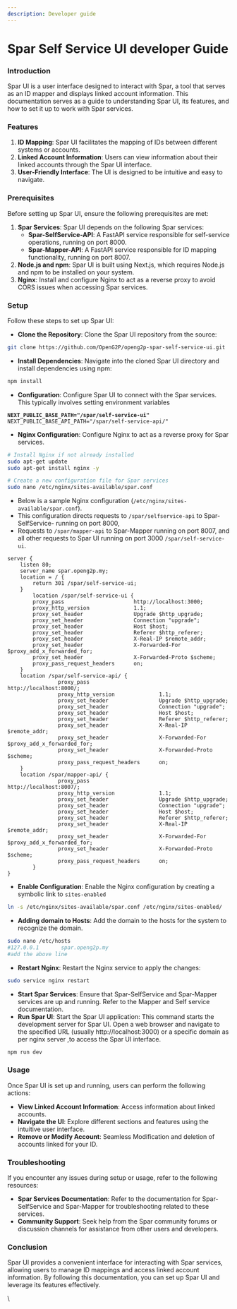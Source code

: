 ```yaml
---
description: Developer guide
---
```


# Spar Self Service UI developer Guide

### Introduction

Spar UI is a user interface designed to interact with Spar, a tool that serves as an ID mapper and displays linked account information. This documentation serves as a guide to understanding Spar UI, its features, and how to set it up to work with Spar services.

### Features

1. **ID Mapping**: Spar UI facilitates the mapping of IDs between different systems or accounts.
2. **Linked Account Information**: Users can view information about their linked accounts through the Spar UI interface.
3. **User-Friendly Interface**: The UI is designed to be intuitive and easy to navigate.

### Prerequisites

Before setting up Spar UI, ensure the following prerequisites are met:

1. **Spar Services**: Spar UI depends on the following Spar services:
   * **Spar-SelfService-API**: A FastAPI service responsible for self-service operations, running on port 8000.
   * **Spar-Mapper-API**: A FastAPI service responsible for ID mapping functionality, running on port 8007.
2. **Node.js and npm**: Spar UI is built using Next.js, which requires Node.js and npm to be installed on your system.
3. **Nginx**: Install and configure Nginx to act as a reverse proxy to avoid CORS issues when accessing Spar services.

### Setup

Follow these steps to set up Spar UI:

* **Clone the Repository**: Clone the Spar UI repository from the source:

```sh
git clone https://github.com/OpenG2P/openg2p-spar-self-service-ui.git
```

* **Install Dependencies**: Navigate into the cloned Spar UI directory and install dependencies using npm:

```sh
npm install
```

* **Configuration**: Configure Spar UI to connect with the Spar services. This typically involves setting environment variables&#x20;

<pre class="language-shellscript"><code class="lang-shellscript"><strong>NEXT_PUBLIC_BASE_PATH="/spar/self-service-ui"
</strong>NEXT_PUBLIC_BASE_API_PATH="/spar/self-service-api/"
</code></pre>

* **Nginx Configuration**: Configure Nginx to act as a reverse proxy for Spar services.&#x20;

```sh
# Install Nginx if not already installed
sudo apt-get update
sudo apt-get install nginx -y

# Create a new configuration file for Spar services
sudo nano /etc/nginx/sites-available/spar.conf

```

* &#x20;Below is a sample Nginx configuration (`/etc/nginx/sites-available/spar.conf`).&#x20;
* This configuration directs requests to `/spar/selfservice-api` to Spar-SelfService- running on port 8000,
* &#x20;Requests to `/spar/mapper-api` to Spar-Mapper running on port 8007, and all other requests to Spar UI running on port 3000 `/spar/self-service-ui`.

```
server {
    listen 80;
    server_name spar.openg2p.my;
    location = / {
        return 301 /spar/self-service-ui;
    }
        location /spar/self-service-ui {
        proxy_pass                      http://localhost:3000;
        proxy_http_version              1.1;
        proxy_set_header                Upgrade $http_upgrade;
        proxy_set_header                Connection "upgrade";
        proxy_set_header                Host $host;
        proxy_set_header                Referer $http_referer;
        proxy_set_header                X-Real-IP $remote_addr;
        proxy_set_header                X-Forwarded-For $proxy_add_x_forwarded_for;
        proxy_set_header                X-Forwarded-Proto $scheme;
        proxy_pass_request_headers      on;
    }
    location /spar/self-service-api/ {
                proxy_pass                      http://localhost:8000/;
                proxy_http_version              1.1;
                proxy_set_header                Upgrade $http_upgrade;
                proxy_set_header                Connection "upgrade";
                proxy_set_header                Host $host;
                proxy_set_header                Referer $http_referer;
                proxy_set_header                X-Real-IP $remote_addr;
                proxy_set_header                X-Forwarded-For $proxy_add_x_forwarded_for;
                proxy_set_header                X-Forwarded-Proto $scheme;
                proxy_pass_request_headers      on;
    }
    location /spar/mapper-api/ {
                proxy_pass                      http://localhost:8007/;
                proxy_http_version              1.1;
                proxy_set_header                Upgrade $http_upgrade;
                proxy_set_header                Connection "upgrade";
                proxy_set_header                Host $host;
                proxy_set_header                Referer $http_referer;
                proxy_set_header                X-Real-IP $remote_addr;
                proxy_set_header                X-Forwarded-For $proxy_add_x_forwarded_for;
                proxy_set_header                X-Forwarded-Proto $scheme;
                proxy_pass_request_headers      on;
        }
}

```

* **Enable Configuration**: Enable the Nginx configuration by creating a symbolic link to `sites-enabled`

```sh
ln -s /etc/nginx/sites-available/spar.conf /etc/nginx/sites-enabled/
```

* **Adding domain to Hosts**: Add the domain to the hosts for the system to recognize the domain.

```sh
sudo nano /etc/hosts
#127.0.0.1       spar.openg2p.my 
#add the above line
```

* **Restart Nginx**: Restart the Nginx service to apply the changes:

```sh
sudo service nginx restart
```

* **Start Spar Services**: Ensure that Spar-SelfService and Spar-Mapper services are up and running. Refer to the Mapper and Self service documentation.
* **Run Spar UI**: Start the Spar UI application: This command starts the development server for Spar UI. Open a web browser and navigate to the specified URL (usually http://localhost:3000) or a specific domain as per nginx server ,to access the Spar UI interface.

```sh
npm run dev
```

### Usage

Once Spar UI is set up and running, users can perform the following actions:

* **View Linked Account Information**: Access information about linked accounts.
* **Navigate the UI**: Explore different sections and features using the intuitive user interface.
* **Remove or Modify Account**: Seamless Modification and deletion of accounts linked for your ID.

### Troubleshooting

If you encounter any issues during setup or usage, refer to the following resources:

* **Spar Services Documentation**: Refer to the documentation for Spar-SelfService and Spar-Mapper for troubleshooting related to these services.
* **Community Support**: Seek help from the Spar community forums or discussion channels for assistance from other users and developers.

### Conclusion

Spar UI provides a convenient interface for interacting with Spar services, allowing users to manage ID mappings and access linked account information. By following this documentation, you can set up Spar UI and leverage its features effectively.

\
